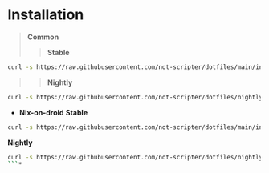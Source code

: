 # Installation

> **Common**
>
> > **Stable**

```bash
curl -s https://raw.githubusercontent.com/not-scripter/dotfiles/main/install/setup.sh | bash -s
```

> > **Nightly**

```bash
curl -s https://raw.githubusercontent.com/not-scripter/dotfiles/nightly/install/setup.sh | bash -s
```

- **Nix-on-droid**
  **Stable**

```bash
curl -s https://raw.githubusercontent.com/not-scripter/dotfiles/main/install/nix-on-droid.sh | bash -s
```

**Nightly**

````bash
curl -s https://raw.githubusercontent.com/not-scripter/dotfiles/nightly/install/nix-on-droid.sh | bash -s
```*
````
